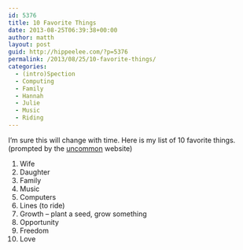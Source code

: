 ```yaml
---
id: 5376
title: 10 Favorite Things
date: 2013-08-25T06:39:38+00:00
author: matth
layout: post
guid: http://hippeelee.com/?p=5376
permalink: /2013/08/25/10-favorite-things/
categories:
  - (intro)Spection
  - Computing
  - Family
  - Hannah
  - Julie
  - Music
  - Riding
---
```

I&#8217;m sure this will change with time. Here is my list of 10 favorite things. (prompted by the [uncommon](https://uncommon.cc) website)<!--more-->

  1. Wife
  2. Daughter
  3. Family
  4. Music
  5. Computers
  6. Lines (to ride)
  7. Growth &#8211; plant a seed, grow something
  8. Opportunity
  9. Freedom
 10. Love